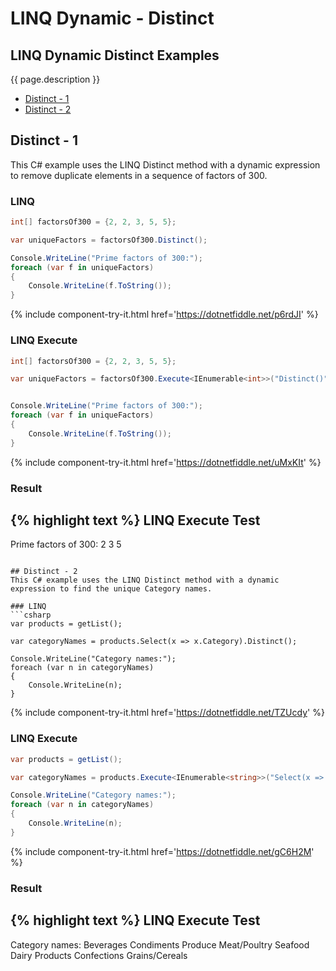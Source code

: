 # LINQ Dynamic - Distinct

## LINQ Dynamic Distinct Examples
{{ page.description }}

- [Distinct - 1](#distinct---1)
- [Distinct - 2](#distinct---2)

## Distinct - 1
This C# example uses the LINQ Distinct method with a dynamic expression to remove duplicate elements in a sequence of factors of 300.

### LINQ
```csharp
int[] factorsOf300 = {2, 2, 3, 5, 5};

var uniqueFactors = factorsOf300.Distinct();

Console.WriteLine("Prime factors of 300:");
foreach (var f in uniqueFactors)
{
	Console.WriteLine(f.ToString());
}
```
{% include component-try-it.html href='https://dotnetfiddle.net/p6rdJI' %}

### LINQ Execute
```csharp
int[] factorsOf300 = {2, 2, 3, 5, 5};

var uniqueFactors = factorsOf300.Execute<IEnumerable<int>>("Distinct()");


Console.WriteLine("Prime factors of 300:");
foreach (var f in uniqueFactors)
{
	Console.WriteLine(f.ToString());
}
```
{% include component-try-it.html href='https://dotnetfiddle.net/uMxKIt' %}

### Result
{% highlight text %}
LINQ Execute Test
------------------------------
Prime factors of 300:
2
3
5

```

## Distinct - 2
This C# example uses the LINQ Distinct method with a dynamic expression to find the unique Category names.

### LINQ
```csharp
var products = getList();

var categoryNames = products.Select(x => x.Category).Distinct();

Console.WriteLine("Category names:");
foreach (var n in categoryNames)
{
	Console.WriteLine(n);
}
```
{% include component-try-it.html href='https://dotnetfiddle.net/TZUcdy' %}

### LINQ Execute
```csharp
var products = getList();

var categoryNames = products.Execute<IEnumerable<string>>("Select(x => x.Category).Distinct()");

Console.WriteLine("Category names:");
foreach (var n in categoryNames)
{
	Console.WriteLine(n);
}
```
{% include component-try-it.html href='https://dotnetfiddle.net/gC6H2M' %}

### Result
{% highlight text %}
LINQ Execute Test
------------------------------
Category names:
Beverages
Condiments
Produce
Meat/Poultry
Seafood
Dairy Products
Confections
Grains/Cereals

```
